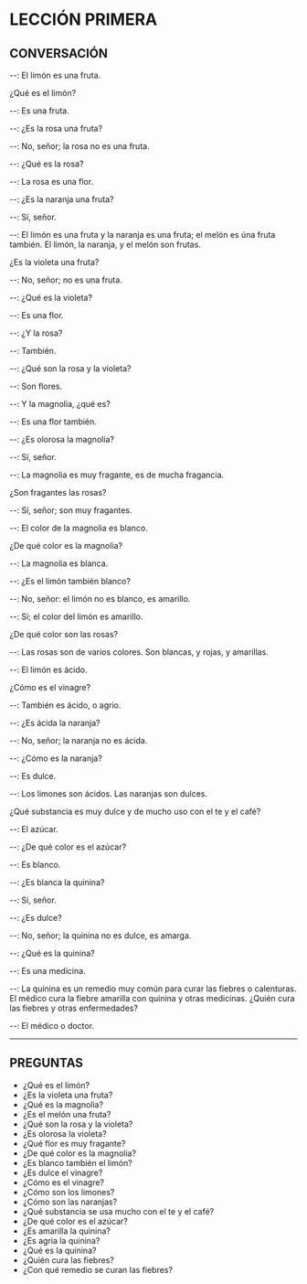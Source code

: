 # LECCIÓN PRIMERA

## CONVERSACIÓN

--:
  El limón es una fruta.

  ¿Qué es el limón?

--:
  Es una fruta.

--:
  ¿Es la rosa una fruta?
  
--:
  No, señor; la rosa no es una fruta.

--:
  ¿Qué es la rosa?
  
--:
  La rosa es una flor.

--:
  ¿Es la naranja una fruta?
  
--:
  Sí, señor.

--:
  El limón es una fruta y la naranja es una fruta; el melón es úna fruta también.
  El limón, la naranja, y el melón son frutas.

  ¿Es la violeta una fruta?
  
--:
  No, señor; no es una fruta.

--:
  ¿Qué es la violeta?
  
--:
  Es una flor.

--:
  ¿Y la rosa?
  
--:
  También.

--:
  ¿Qué son la rosa y la violeta?
  
--:
  Son flores.

--:
  Y la magnolia, ¿qué es?
  
--:
  Es una flor también.

--:
  ¿Es olorosa la magnolia?
  
--:
  Sí, señor.

--:
  La magnolia es muy fragante, es de mucha fragancia.

  ¿Son fragantes las rosas?
  
--:
  Sí, señor; son muy fragantes.

--:
  El color de la magnolia es blanco.

  ¿De qué color es la magnolia?
  
--:
  La magnolia es blanca.

--:
  ¿Es el limón también blanco?
  
--:
  No, señor: el limón no es blanco, es amarillo.

--:
  Sí; el color del limón es amarillo.

  ¿De qué color son las rosas?
  
--:
  Las rosas son de varios colores.
  Son blancas, y rojas, y amarillas.

--:
  El limón es ácido.

  ¿Cómo es el vinagre?
  
--:
  También es ácido, o agrio.

--:
  ¿Es ácida la naranja?
  
--:
  No, señor; la naranja no es ácida.

--:
  ¿Cómo es la naranja?
  
--:
  Es dulce.

--:
  Los limones son ácidos.
  Las naranjas son dulces.

  ¿Qué substancia es muy dulce y de mucho uso con el te y el café?
  
--:
  El azúcar.

--:
  ¿De qué color es el azúcar?
  
--:
  Es blanco.

--:
  ¿Es blanca la quinina?
  
--:
  Sí, señor.

--:
  ¿Es dulce?
  
--:
  No, señor; la quinina no es dulce, es amarga.

--:
  ¿Qué es la quinina?
  
--:
  Es una medicina.

--:
  La quinina es un remedio muy común para curar las fiebres o calenturas.
  El médico cura la fiebre amarilla con quinina y otras medicinas.
  ¿Quién cura las fiebres y otras enfermedades?
  
--:
  El médico o doctor.

---

## PREGUNTAS

- ¿Qué es el limón?
- ¿Es la violeta una fruta?
- ¿Qué es la magnolia?
- ¿Es el melón una fruta?
- ¿Qué son la rosa y la violeta?
- ¿Es olorosa la violeta?
- ¿Qué flor es muy fragante?
- ¿De qué color es la magnolia?
- ¿Es blanco también el limón?
- ¿Es dulce el vinagre?
- ¿Cómo es el vinagre?
- ¿Cómo son los limones?
- ¿Cómo son las naranjas?
- ¿Qué substancia se usa mucho con el te y el café?
- ¿De qué color es el azúcar?
- ¿Es amarilla la quinina?
- ¿Es agria la quinina?
- ¿Qué es la quinina?
- ¿Quién cura las fiebres?
- ¿Con qué remedio se curan las fiebres?
